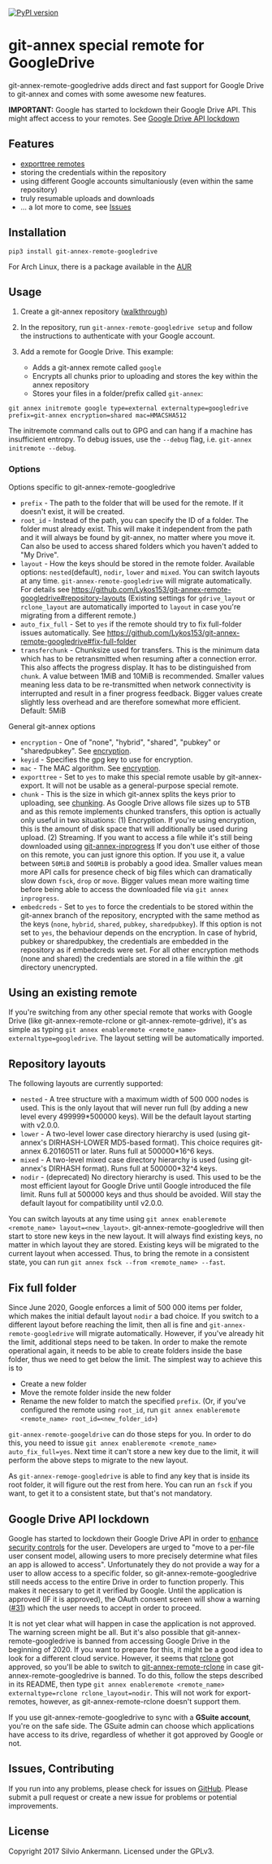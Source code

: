 [![PyPI version](https://badge.fury.io/py/git-annex-remote-googledrive.svg)](https://badge.fury.io/py/git-annex-remote-googledrive)

# git-annex special remote for GoogleDrive

git-annex-remote-googledrive adds direct and fast support for Google Drive to git-annex and comes with some awesome new features.

**IMPORTANT:** Google has started to lockdown their Google Drive API. This might affect access to your remotes. See [Google Drive API lockdown](https://github.com/Lykos153/git-annex-remote-googledrive#google-drive-api-lockdown)

## Features

* [exporttree remotes](https://git-annex.branchable.com/git-annex-export)
* storing the credentials within the repository
* using different Google accounts simultaniously (even within the same repository)
* truly resumable uploads and downloads
* ... a lot more to come, see [Issues](https://github.com/Lykos153/git-annex-remote-googledrive/issues)

## Installation
`pip3 install git-annex-remote-googledrive`

For Arch Linux, there is a package available in the [AUR](https://aur.archlinux.org/packages/git-annex-remote-googledrive)

## Usage

1. Create a git-annex repository ([walkthrough](https://git-annex.branchable.com/walkthrough/))
2. In the repository, run `git-annex-remote-googledrive setup` and follow the instructions to authenticate with your Google account.
3. Add a remote for Google Drive. This example:

   * Adds a git-annex remote called `google`
   * Encrypts all chunks prior to uploading and stores the key within the annex repository
   * Stores your files in a folder/prefix called `git-annex`:

```
git annex initremote google type=external externaltype=googledrive prefix=git-annex encryption=shared mac=HMACSHA512
```
The initremote command calls out to GPG and can hang if a machine has insufficient entropy. To debug issues, use the `--debug` flag, i.e. `git-annex initremote --debug`.

### Options
Options specific to git-annex-remote-googledrive
* `prefix` - The path to the folder that will be used for the remote. If it doesn't exist, it will be created.
* `root_id` - Instead of the path, you can specify the ID of a folder. The folder must already exist. This will make it independent from the path and it will always be found by git-annex, no matter where you move it. Can also be used to access shared folders which you haven't added to "My Drive".
* `layout` - How the keys should be stored in the remote folder. Available options: `nested`(default), `nodir`, `lower` and `mixed`.
             You can switch layouts at any time. `git-annex-remote-googledrive` will migrate automatically. For details see https://github.com/Lykos153/git-annex-remote-googledrive#repository-layouts
             (Existing settings for `gdrive_layout` or `rclone_layout` are automatically
              imported to `layout` in case you're migrating from a different remote.)
* `auto_fix_full` - Set to `yes` if the remote should try to fix full-folder issues automatically. 
                See https://github.com/Lykos153/git-annex-remote-googledrive#fix-full-folder
* `transferchunk` - Chunksize used for transfers. This is the minimum data which has to be retransmitted when resuming after a connection error. This also affects the progress display. It has to be distinguished from `chunk`. A value between 1MiB and 10MiB is recommended. Smaller values meaning less data to be re-transmitted when network connectivity is interrupted and result in a finer progress feedback. Bigger values create slightly less overhead and are therefore somewhat more efficient. Default: 5MiB

General git-annex options
* `encryption` - One of "none", "hybrid", "shared", "pubkey" or "sharedpubkey". See [encryption](https://git-annex.branchable.com/encryption/).
* `keyid` - Specifies the gpg key to use for encryption.
* `mac` - The MAC algorithm. See [encryption](https://git-annex.branchable.com/encryption/).
* `exporttree` - Set to `yes` to make this special remote usable by git-annex-export. It will not be usable as a general-purpose special remote.
* `chunk` - This is the size in which git-annex splits the keys prior to uploading, see [chunking](https://git-annex.branchable.com/chunking). As Google Drive allows file sizes up to 5TB and as this remote implements chunked transfers, this option is actually only useful in two situations: (1) Encryption. If you're using encryption, this is the amount of disk space that will additionally be used during upload. (2) Streaming. If you want to access a file while it's still being downloaded using [git-annex-inprogress](https://git-annex.branchable.com/git-annex-inprogress/)
If you don't use either of those on this remote, you can just ignore this option. If you use it, a value between `50MiB` and `500MiB` is probably a good idea. Smaller values mean more API calls for presence check of big files which can dramatically slow down `fsck`, `drop` or `move`. Bigger values mean more waiting time before being able to access the downloaded file via `git annex inprogress`.
* `embedcreds` - Set to `yes` to force the credentials to be stored within the git-annex branch of the repository, encrypted with the same method as the keys (`none`, `hybrid`, `shared`, `pubkey`, `sharedpubkey`). If this option is not set to `yes`, the behaviour depends on the encryption. In case of hybrid, pubkey or sharedpubkey, the credentials are embedded in the repository as if embedcreds were set. For all other encryption methods (none and shared) the credentials are stored in a file within the .git directory unencrypted.

## Using an existing remote
If you're switching from any other special remote that works with Google Drive (like git-annex-remote-rclone or git-annex-remote-gdrive), it's as simple as typing `git annex enableremote <remote_name> externaltype=googledrive`. The layout setting will be automatically imported.

## Repository layouts
The following layouts are currently supported:
* `nested` - A tree structure with a maximum width of 500 000 nodes is used. This is the only layout that will never run full (by adding a new level every 499999*500000 keys). Will be the default layout starting with v2.0.0.
* `lower` - A two-level lower case directory hierarchy is used (using git-annex's DIRHASH-LOWER MD5-based format). This choice requires git-annex 6.20160511 or later. Runs full at 500000*16^6 keys.
* `mixed` - A two-level mixed case directory hierarchy is used (using git-annex's DIRHASH format). Runs full at 500000*32^4 keys.
* `nodir` - (deprecated) No directory hierarchy is used. This used to be the most efficient layout for Google Drive until Google introduced the file limit. Runs full at 500000 keys and thus should be avoided. Will stay the default layout for compatibility until v2.0.0.

You can switch layouts at any time using `git annex enableremote <remote_name> layout=<new_layout>`. git-annex-remote-googledrive will then start to store new keys in the new
layout. It will always find existing keys, no matter in which layout they are stored. Existing keys will be
migrated to the current layout when accessed. Thus, to bring the remote in a consistent state, you can run
`git annex fsck --from <remote_name> --fast`. 

## Fix full folder
Since June 2020, Google enforces a limit of 500 000 items per folder, which makes the initial default layout `nodir` a bad choice.
If you switch to a different layout before reaching the limit, then all is fine and `git-annex-remote-googledrive` will migrate automatically.
However, if you've already hit the limit, additional steps need to be taken. In order to make the remote operational again,
it needs to be able to create folders inside the base folder, thus we need to get below the limit. The simplest way to
achieve this is to

* Create a new folder
* Move the remote folder inside the new folder
* Rename the new folder to match the specified `prefix`. (Or, if you've configured the remote using `root_id`, run
  `git annex enableremote <remote_name> root_id=<new_folder_id>`)
  
`git-annex-remote-googeldrive` can do those steps for you. In order to do this,
you need to issue `git annex enableremote <remote_name> auto_fix_full=yes`. Next time it can't store a new key
due to the limit, it will perform the above steps to migrate to the new layout.
  
As `git-annex-remoge-googledrive` is able to find any key that is inside its root folder, it will figure out the rest from here.
You can run an `fsck` if you want, to get it to a consistent state, but that's not mandatory.


## Google Drive API lockdown
Google has started to lockdown their Google Drive API in order to [enhance security controls](https://cloud.google.com/blog/products/identity-security/enhancing-security-controls-for-google-drive-third-party-apps) for the user. Developers are urged to "move to a per-file user consent model, allowing users to more precisely determine what files an app is allowed to access". Unfortunately they do not provide a way for a user to allow access to a specific folder, so git-annex-remote-googledrive still needs access to the entire Drive in order to function properly. This makes it necessary to get it verified by Google. Until the application is approved (IF it is approved), the OAuth consent screen will show a warning ([#31](https://github.com/Lykos153/git-annex-remote-googledrive/issues/31)) which the user needs to accept in order to proceed.

It is not yet clear what will happen in case the application is not approved. The warning screen might be all. But it's also possible that git-annex-remote-googledrive is banned from accessing Google Drive in the beginning of 2020. If you want to prepare for this, it might be a good idea to look for a different cloud service. However, it seems that [rclone](https://rclone.org) got approved, so you'll be able to switch to [git-annex-remote-rclone](https://github.com/DanielDent/git-annex-remote-rclone) in case git-annex-remote-googledrive is banned. To do this, follow the steps described in its README, then type `git annex enableremote <remote_name> externaltype=rclone rclone_layout=nodir`. This will not work for export-remotes, however, as git-annex-remote-rclone doesn't support them.

If you use git-annex-remote-googledrive to sync with a **GSuite account**, you're on the safe side. The GSuite admin can choose which applications have access to its drive, regardless of whether it got approved by Google or not.


## Issues, Contributing

If you run into any problems, please check for issues on [GitHub](https://github.com/Lykos153/git-annex-remote-gdrive/issues).
Please submit a pull request or create a new issue for problems or potential improvements.

## License

Copyright 2017 Silvio Ankermann. Licensed under the GPLv3.
